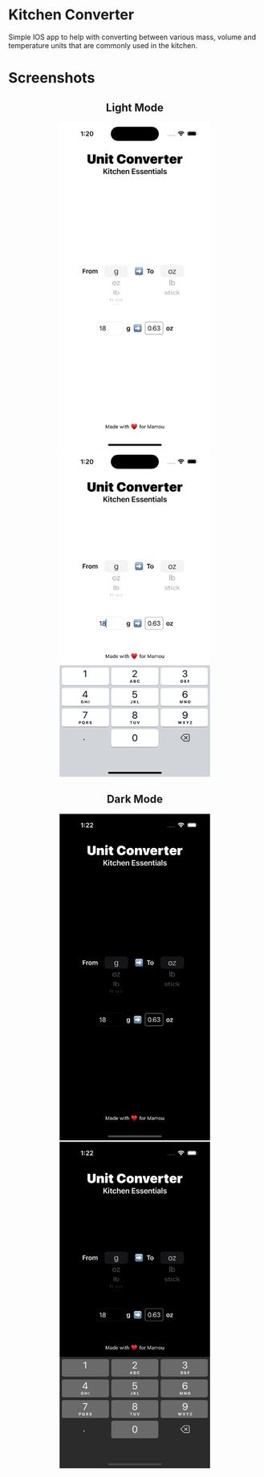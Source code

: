 # Kitchen Converter
Simple IOS app to help with converting between various mass, volume and temperature units that are commonly used in the kitchen.

# Screenshots

<div>

<h2 style="text-align: center;">Light Mode</h2>


<p align="center">
  <img src="screenshots/white-nk.png" width="300" />
  <img src="screenshots/white-k.png" width="300" /> 
</p>

<h2 style="text-align: center;">Dark Mode</h2>

<p align="center">
  <img src="screenshots/black-nk.png" width="300" />
  <img src="screenshots/black-k.png" width="300" /> 
</p>

</div>